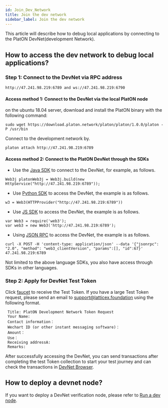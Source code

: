```yaml
---
id: Join_Dev_Network
title: Join the dev network
sidebar_label: Join the dev network
---
```


This article will describe how to debug local applications by connecting to the PlatON DevNet(development Network).

## How to access the dev network to debug local applications?

### **Step 1: Connect to the DevNet via RPC address**

```
http://47.241.98.219:6789 and ws://47.241.98.219:6790
```
#### Access method 1:  Connect to the DevNet via the local PlatON node
on the ubuntu 18.04 server, download and install the PlatON binary with the following command:
```
sudo wget https://download.platon.network/platon/platon/1.0.0/platon -P /usr/bin    
```
Connect to the development network by.
```
platon attach http://47.241.98.219:6789
```

#### Access method 2: Connect to the PlatON DevNet through the SDKs

- Use the [Java SDK](/docs/zh-CN/Java_SDK) to connect to the DevNet, for example, as follows.
```
Web3j platonWeb3j = Web3j.build(new HttpService("http://47.241.98.219:6789"));
```
- Use [Python SDK](/docs/zh-CN/Python_SDK) to access the DevNet, the example is as follows.
```
w3 = Web3(HTTPProvider("http://47.241.98.219:6789"))
```
- Use [JS SDK](/docs/zh-CN/JS_SDK) to access the DevNet, the example is as follows.
```
var Web3 = require('web3');
var web3 = new Web3('http://47.241.98.219:6789');
```
- Using [JSON RPC](/docs/zh-CN/Json_Rpc) to access the DevNet, the example is as follows.
```
curl -X POST -H 'content-type: application/json' --data '{"jsonrpc": "2.0", "method": "web3_clientVersion", "params":[], "id":67}' 47.241.98.219:6789
```

Not limited to the above language SDKs, you also have access through SDKs in other languages.

### **Step 2: Apply for DevNet Test Token**

Click [faucet](https://faucet.platon.network/faucet/?id=39fa041c887f11eba4f000163e06ae15) to receive the Test Token. If you have a large Test Token request, please send an email to support@latticex.foundation using the following format.
```
 Title: PlatON Development Network Token Request
 Your Name:
 Contact information：
 Wechart ID (or other instant messaging software)：
 Amount：
 Use：
 Receiving addressA:
 Remarks:
```

After successfully accessing the DevNet, you can send transactions after completing the test Token collection to start your test journey and can check the transactions in [DevNet Browser](https://devnetscan.platon.network).

## How to deploy a devnet node?

If you want to deploy a DevNet verification node, please refer to [Run a dev node](/docs/zh-CN/Become_PlatON_Dev_Verification).









